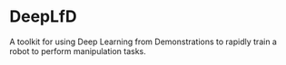 # DeepLfD
A toolkit for using Deep Learning from Demonstrations to rapidly train a robot to perform manipulation tasks. 
